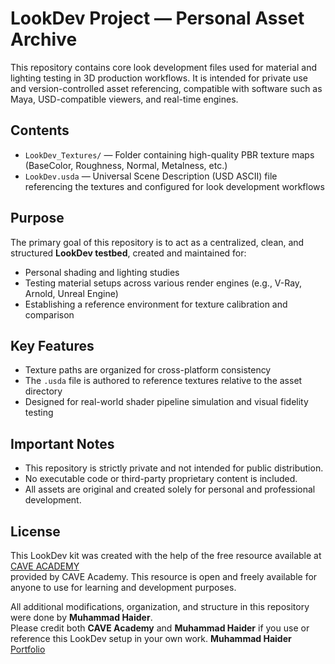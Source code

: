 # LookDev Project — Personal Asset Archive

This repository contains core look development files used for material and lighting testing in 3D production workflows. It is intended for private use and version-controlled asset referencing, compatible with software such as Maya, USD-compatible viewers, and real-time engines.

## Contents

- `LookDev_Textures/` — Folder containing high-quality PBR texture maps (BaseColor, Roughness, Normal, Metalness, etc.)
- `LookDev.usda` — Universal Scene Description (USD ASCII) file referencing the textures and configured for look development workflows

## Purpose

The primary goal of this repository is to act as a centralized, clean, and structured **LookDev testbed**, created and maintained for:

- Personal shading and lighting studies  
- Testing material setups across various render engines (e.g., V-Ray, Arnold, Unreal Engine)  
- Establishing a reference environment for texture calibration and comparison

## Key Features

- Texture paths are organized for cross-platform consistency  
- The `.usda` file is authored to reference textures relative to the asset directory  
- Designed for real-world shader pipeline simulation and visual fidelity testing  

## Important Notes

- This repository is strictly private and not intended for public distribution.
- No executable code or third-party proprietary content is included.
- All assets are original and created solely for personal and professional development.

## License

This LookDev kit was created with the help of the free resource available at  
[CAVE ACADEMY](https://caveacademy.com/product/maya-look-development-and-lighting-props-1003/)  
provided by CAVE Academy. This resource is open and freely available for anyone to use for learning and development purposes.

All additional modifications, organization, and structure in this repository were done by **Muhammad Haider**.  
Please credit both **CAVE Academy** and **Muhammad Haider** if you use or reference this LookDev setup in your own work.
**Muhammad Haider**  
[Portfolio](https://haider1397.artstation.com/)
